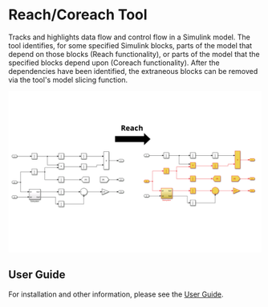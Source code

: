 # Reach/Coreach Tool

Tracks and highlights data flow and control flow in a Simulink model. The tool identifies, for some specified Simulink blocks, parts of the model that depend on those blocks (Reach functionality), or parts of the model that the specified blocks depend upon (Coreach functionality). After the dependencies have been identified, the extraneous blocks can be removed via the tool's model slicing function.

<img src="imgs/ReachCoreach_Cover.png" width="650">

## User Guide

For installation and other information, please see the [User Guide](doc/ReachCoreach_UserGuide.pdf).
